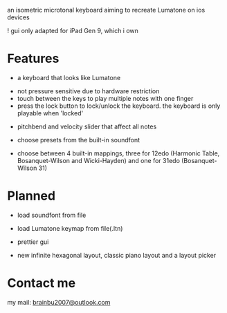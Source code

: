 an isometric microtonal keyboard aiming to recreate Lumatone on ios devices

! gui only adapted for iPad Gen 9, which i own

 # Features
 
 - a keyboard that looks like Lumatone
  + not pressure sensitive due to hardware restriction
  + touch between the keys to play multiple notes with one finger
  + press the lock button to lock/unlock the keyboard. the keyboard is only playable when 'locked'
 
 - pitchbend and velocity slider that affect all notes
 
 - choose presets from the built-in soundfont
 
 - choose between 4 built-in mappings, three for 12edo (Harmonic Table, Bosanquet-Wilson and Wicki-Hayden) and one for 31edo (Bosanquet-Wilson 31)
 
 # Planned
 
 - load soundfont from file
 
 - load Lumatone keymap from file(.ltn)
 
 - prettier gui
 
 - new infinite hexagonal layout, classic piano layout and a layout picker
 
 # Contact me

my mail: brainbu2007@outlook.com
